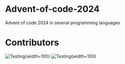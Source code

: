 # Advent-of-code-2024
Advent of code 2024 in several programming languages 



# Contributors
<!-- Yes, we do this semi-automatically -->
![Testing](https://avatars.githubusercontent.com/u/61571510?v=4){width=100} ![Testing](https://avatars.githubusercontent.com/u/90251107?v=4){width=100}